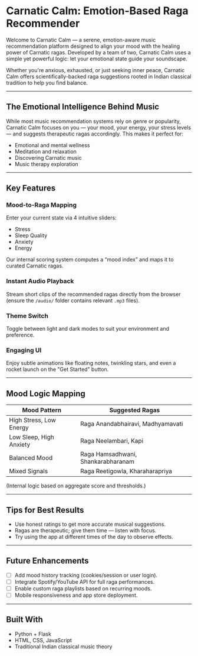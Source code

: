 # Carnatic Calm: Emotion-Based Raga Recommender

Welcome to Carnatic Calm — a serene, emotion-aware music recommendation platform designed to align your mood with the healing power of Carnatic ragas. Developed by a team of two, Carnatic Calm uses a simple yet powerful logic: let your emotional state guide your soundscape.

Whether you're anxious, exhausted, or just seeking inner peace, Carnatic Calm offers scientifically-backed raga suggestions rooted in Indian classical tradition to help you find balance.

---

## The Emotional Intelligence Behind Music

While most music recommendation systems rely on genre or popularity, Carnatic Calm focuses on you — your mood, your energy, your stress levels — and suggests therapeutic ragas accordingly. This makes it perfect for:

- Emotional and mental wellness  
- Meditation and relaxation  
- Discovering Carnatic music  
- Music therapy exploration  

---

## Key Features

### Mood-to-Raga Mapping  
Enter your current state via 4 intuitive sliders:
- Stress
- Sleep Quality
- Anxiety
- Energy

Our internal scoring system computes a “mood index” and maps it to curated Carnatic ragas.

### Instant Audio Playback  
Stream short clips of the recommended ragas directly from the browser (ensure the `/audio/` folder contains relevant `.mp3` files).

### Theme Switch  
Toggle between light and dark modes to suit your environment and preference.

### Engaging UI  
Enjoy subtle animations like floating notes, twinkling stars, and even a rocket launch on the "Get Started" button.

---

## Mood Logic Mapping

| Mood Pattern                      | Suggested Ragas                    |
|----------------------------------|------------------------------------|
| High Stress, Low Energy          | Raga Anandabhairavi, Madhyamavati |
| Low Sleep, High Anxiety          | Raga Neelambari, Kapi              |
| Balanced Mood                    | Raga Hamsadhwani, Shankarabharanam|
| Mixed Signals                    | Raga Reetigowla, Kharaharapriya    |

(Internal logic based on aggregate score and thresholds.)

---

## Tips for Best Results

- Use honest ratings to get more accurate musical suggestions.
- Ragas are therapeutic; give them time — listen with focus.
- Try using the app at different times of the day to observe effects.

---

## Future Enhancements

- [ ] Add mood history tracking (cookies/session or user login).
- [ ] Integrate Spotify/YouTube API for full raga performances.
- [ ] Enable custom raga playlists based on recurring moods.
- [ ] Mobile responsiveness and app store deployment.

---

## Built With

- Python + Flask  
- HTML, CSS, JavaScript  
- Traditional Indian classical music theory
